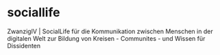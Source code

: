 # sociallife
ZwanzigIV | SocialLife für die Kommunikation zwischen Menschen in der digitalen Welt zur Bildung von Kreisen - Communites - und  Wissen für Dissidenten
